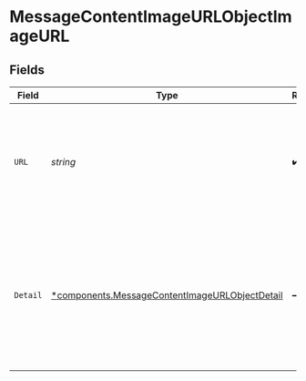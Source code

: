 # MessageContentImageURLObjectImageURL


## Fields

| Field                                                                                                                                     | Type                                                                                                                                      | Required                                                                                                                                  | Description                                                                                                                               |
| ----------------------------------------------------------------------------------------------------------------------------------------- | ----------------------------------------------------------------------------------------------------------------------------------------- | ----------------------------------------------------------------------------------------------------------------------------------------- | ----------------------------------------------------------------------------------------------------------------------------------------- |
| `URL`                                                                                                                                     | *string*                                                                                                                                  | :heavy_check_mark:                                                                                                                        | The external URL of the image, must be a supported image types: jpeg, jpg, png, gif, webp.                                                |
| `Detail`                                                                                                                                  | [*components.MessageContentImageURLObjectDetail](../../models/components/messagecontentimageurlobjectdetail.md)                           | :heavy_minus_sign:                                                                                                                        | Specifies the detail level of the image. `low` uses fewer tokens, you can opt in to high resolution using `high`. Default value is `auto` |